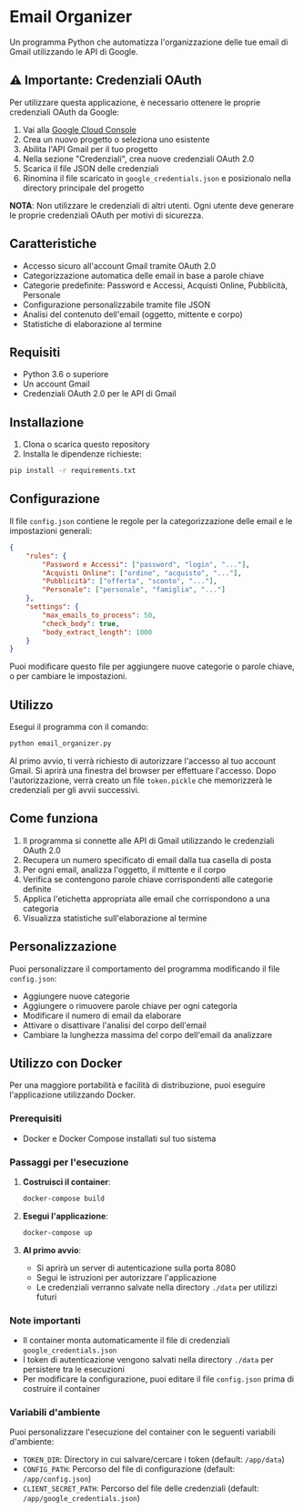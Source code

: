 # Email Organizer

Un programma Python che automatizza l'organizzazione delle tue email di Gmail utilizzando le API di Google.

## ⚠️ Importante: Credenziali OAuth

Per utilizzare questa applicazione, è necessario ottenere le proprie credenziali OAuth da Google:

1. Vai alla [Google Cloud Console](https://console.cloud.google.com/)
2. Crea un nuovo progetto o seleziona uno esistente
3. Abilita l'API Gmail per il tuo progetto
4. Nella sezione "Credenziali", crea nuove credenziali OAuth 2.0
5. Scarica il file JSON delle credenziali
6. Rinomina il file scaricato in `google_credentials.json` e posizionalo nella directory principale del progetto

**NOTA**: Non utilizzare le credenziali di altri utenti. Ogni utente deve generare le proprie credenziali OAuth per motivi di sicurezza.

## Caratteristiche

- Accesso sicuro all'account Gmail tramite OAuth 2.0
- Categorizzazione automatica delle email in base a parole chiave
- Categorie predefinite: Password e Accessi, Acquisti Online, Pubblicità, Personale
- Configurazione personalizzabile tramite file JSON
- Analisi del contenuto dell'email (oggetto, mittente e corpo)
- Statistiche di elaborazione al termine

## Requisiti

- Python 3.6 o superiore
- Un account Gmail
- Credenziali OAuth 2.0 per le API di Gmail

## Installazione

1. Clona o scarica questo repository
2. Installa le dipendenze richieste:

```bash
pip install -r requirements.txt
```

## Configurazione

Il file `config.json` contiene le regole per la categorizzazione delle email e le impostazioni generali:

```json
{
    "rules": {
        "Password e Accessi": ["password", "login", "..."],
        "Acquisti Online": ["ordine", "acquisto", "..."],
        "Pubblicità": ["offerta", "sconto", "..."],
        "Personale": ["personale", "famiglia", "..."]
    },
    "settings": {
        "max_emails_to_process": 50,
        "check_body": true,
        "body_extract_length": 1000
    }
}
```

Puoi modificare questo file per aggiungere nuove categorie o parole chiave, o per cambiare le impostazioni.

## Utilizzo

Esegui il programma con il comando:

```bash
python email_organizer.py
```

Al primo avvio, ti verrà richiesto di autorizzare l'accesso al tuo account Gmail. Si aprirà una finestra del browser per effettuare l'accesso. Dopo l'autorizzazione, verrà creato un file `token.pickle` che memorizzerà le credenziali per gli avvii successivi.

## Come funziona

1. Il programma si connette alle API di Gmail utilizzando le credenziali OAuth 2.0
2. Recupera un numero specificato di email dalla tua casella di posta
3. Per ogni email, analizza l'oggetto, il mittente e il corpo
4. Verifica se contengono parole chiave corrispondenti alle categorie definite
5. Applica l'etichetta appropriata alle email che corrispondono a una categoria
6. Visualizza statistiche sull'elaborazione al termine

## Personalizzazione

Puoi personalizzare il comportamento del programma modificando il file `config.json`:

- Aggiungere nuove categorie
- Aggiungere o rimuovere parole chiave per ogni categoria
- Modificare il numero di email da elaborare
- Attivare o disattivare l'analisi del corpo dell'email
- Cambiare la lunghezza massima del corpo dell'email da analizzare

## Utilizzo con Docker

Per una maggiore portabilità e facilità di distribuzione, puoi eseguire l'applicazione utilizzando Docker.

### Prerequisiti

- Docker e Docker Compose installati sul tuo sistema

### Passaggi per l'esecuzione

1. **Costruisci il container**:
   ```bash
   docker-compose build
   ```

2. **Esegui l'applicazione**:
   ```bash
   docker-compose up
   ```

3. **Al primo avvio**:
   - Si aprirà un server di autenticazione sulla porta 8080
   - Segui le istruzioni per autorizzare l'applicazione
   - Le credenziali verranno salvate nella directory `./data` per utilizzi futuri

### Note importanti

- Il container monta automaticamente il file di credenziali `google_credentials.json`
- I token di autenticazione vengono salvati nella directory `./data` per persistere tra le esecuzioni
- Per modificare la configurazione, puoi editare il file `config.json` prima di costruire il container

### Variabili d'ambiente

Puoi personalizzare l'esecuzione del container con le seguenti variabili d'ambiente:

- `TOKEN_DIR`: Directory in cui salvare/cercare i token (default: `/app/data`)
- `CONFIG_PATH`: Percorso del file di configurazione (default: `/app/config.json`)
- `CLIENT_SECRET_PATH`: Percorso del file delle credenziali (default: `/app/google_credentials.json`) 